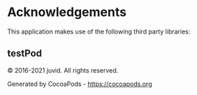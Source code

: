# Acknowledgements
This application makes use of the following third party libraries:

## testPod

© 2016-2021 juvid. All rights reserved.

Generated by CocoaPods - https://cocoapods.org
